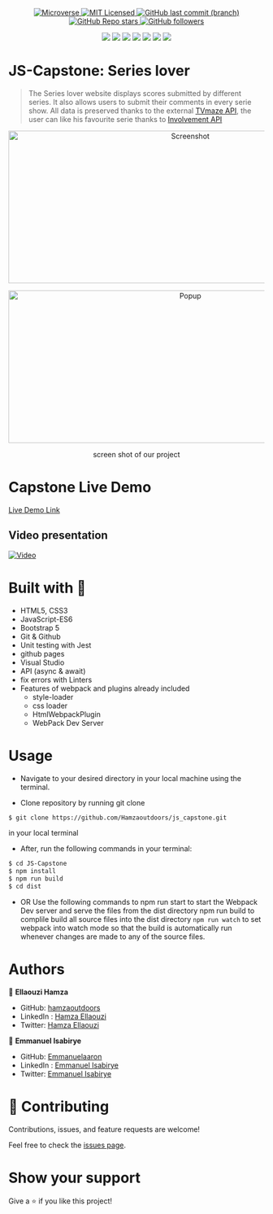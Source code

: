 <p align="center">
  <a href="https://www.microverse.org/">
    <img alt="Microverse" src="https://img.shields.io/badge/-Microverse-blueviolet?style=flat-square">
  </a>
  <a href="https://github.com/Hamzaoutdoors/to-do-list/blob/development/LICENSE">
    <img alt="MIT Licensed" src="https://img.shields.io/github/license/Hamzaoutdoors/to-do-list?style=flat-square">
  </a>
  <a href="https://github.com/Hamzaoutdoors/js_capstone">
    <img alt="GitHub last commit (branch)" src="https://img.shields.io/github/last-commit/Hamzaoutdoors/js_capstone/dev?color=blue&style=flat-square">
  </a>
  <a href="https://github.com/Hamzaoutdoors/js_capstone">
    <img alt="GitHub Repo stars" src="https://img.shields.io/github/stars/Hamzaoutdoors/js_capstone?color=green&label=%E2%98%85%20stars%20&style=flat-square">
  </a>
  <a href="https://github.com/Hamzaoutdoors">
    <img alt="GitHub followers" src="https://img.shields.io/github/followers/Hamzaoutdoors?color=yellow&logo=github&style=flat-square">
  </a>
</p>

<div align="center">
 <img src="https://img.shields.io/badge/javascript-%23323330.svg?style=for-the-badge&logo=javascript&logoColor=%23F7DF1E"/> <img src="https://img.shields.io/badge/html5-%23E34F26.svg?style=for-the-badge&logo=html5&logoColor=white"/> <img src="https://img.shields.io/badge/css3-%231572B6.svg?style=for-the-badge&logo=css3&logoColor=white"/> <img src="https://img.shields.io/badge/bootstrap-%23563D7C.svg?style=for-the-badge&logo=bootstrap&logoColor=white"/> <img src="https://img.shields.io/badge/git-%23F05033.svg?style=for-the-badge&logo=git&logoColor=white"/> <img src="https://img.shields.io/badge/webpack-%238DD6F9.svg?style=for-the-badge&logo=webpack&logoColor=black"/> <img src="https://img.shields.io/badge/-jest-%23C21325?style=for-the-badge&logo=jest&logoColor=white"/></div>

# JS-Capstone: Series lover

> The Series lover website displays scores submitted by different series. It also allows users to submit their comments in every serie show. All data is preserved thanks to the external [TVmaze API](https://www.tvmaze.com/api), the user can like his favourite serie thanks to [Involvement API](https://www.notion.so/Involvement-API-869e60b5ad104603aa6db59e08150270)
 
 <p align="center">
    <img alt="Screenshot" src="https://user-images.githubusercontent.com/80895497/132874077-4edf055c-eb84-4326-9d7c-f5aa67fec688.png"width="700" height="300">
</p>
<p align="center">
    <img alt="Popup" src="https://user-images.githubusercontent.com/80895497/132874290-3cfe25ba-9f64-45dc-8066-359eb212e6b2.png"width="700" height="300">
    <p align="center">screen shot of our project</p>
</p>

# Capstone Live Demo
[Live Demo Link](https://hamzaoutdoors.github.io/js_capstone/)

## Video presentation

[![Video](https://user-images.githubusercontent.com/80895497/132873016-3cb89f3c-f0d3-4d69-b48f-e43810653a23.png)](https://drive.google.com/file/d/1nxTdAebrj8g08sjhaXpOBEbDju1GlYig/view?usp=sharing)

# Built with 🔨
- HTML5, CSS3
- JavaScript-ES6
- Bootstrap 5
- Git & Github
- Unit testing with Jest
- github pages
- Visual Studio
- API (async & await)
- fix errors with Linters
- Features of webpack and plugins already included
  - style-loader
  - css loader
  - HtmlWebpackPlugin
  - WebPack Dev Server

# Usage

- Navigate to your desired directory in your local machine using the terminal.

- Clone repository by running git clone 

```sh
$ git clone https://github.com/Hamzaoutdoors/js_capstone.git
```
in your local terminal

- After, run the following commands in your terminal:
```sh 
$ cd JS-Capstone
$ npm install
$ npm run build
$ cd dist
```

- OR Use the following commands to npm run start to start the Webpack Dev server and serve the files from the dist directory npm run build to complile build all source files into the dist directory ```npm run watch``` to set webpack into watch mode so that the build is automatically run whenever changes are made to any of the source files.

# Authors

👤 **Ellaouzi Hamza**

- GitHub: [hamzaoutdoors](https://github.com/Hamzaoutdoors)
- LinkedIn : [Hamza Ellaouzi](https://www.linkedin.com/in/hamza-ellaouzi-137a45b8/)
- Twitter: [Hamza Ellaouzi](https://twitter.com/EllaouziHamza)

👤 **Emmanuel Isabirye**

- GitHub: [Emmanuelaaron](https://github.com/Emmanuelaaron)
- LinkedIn : [Emmanuel Isabirye](https://www.linkedin.com/in/fullstackwebdev-emma/) 
- Twitter: [Emmanuel Isabirye](https://twitter.com/EmmanuelIsabir1)

# 🤝 Contributing

Contributions, issues, and feature requests are welcome!

Feel free to check the [issues page](https://github.com/Hamzaoutdoors/js_capstone/issues).

# Show your support

Give a ⭐️ if you like this project!
